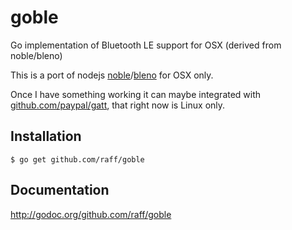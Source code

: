 goble
=====

Go implementation of Bluetooth LE support for OSX (derived from noble/bleno)

This is a port of nodejs [noble](https://github.com/sandeepmistry/noble)/[bleno](https://github.com/sandeepmistry/bleno) for OSX only.

Once I have something working it can maybe integrated with [github.com/paypal/gatt](https://github.com/paypal/gatt), that right now is Linux only.

## Installation

    $ go get github.com/raff/goble
    
## Documentation
http://godoc.org/github.com/raff/goble

